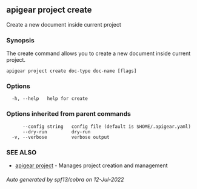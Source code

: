 ## apigear project create

Create a new document inside current project

### Synopsis

The create command allows you to create a new document inside current project.

```
apigear project create doc-type doc-name [flags]
```

### Options

```
  -h, --help   help for create
```

### Options inherited from parent commands

```
      --config string   config file (default is $HOME/.apigear.yaml)
      --dry-run         dry-run
  -v, --verbose         verbose output
```

### SEE ALSO

* [apigear project](apigear_project.md)	 - Manages project creation and management

###### Auto generated by spf13/cobra on 12-Jul-2022
